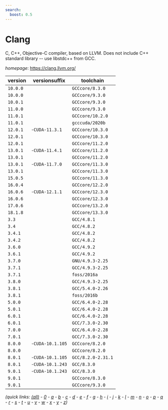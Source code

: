 ```yaml
---
search:
  boost: 0.5
---
```

# Clang

C, C++, Objective-C compiler, based on LLVM.  Does not  include C++ standard library -- use libstdc++ from GCC.

*homepage*: <https://clang.llvm.org/>

version | versionsuffix | toolchain
--------|---------------|----------
``10.0.0`` |  | ``GCCcore/8.3.0``
``10.0.0`` |  | ``GCCcore/9.3.0``
``10.0.1`` |  | ``GCCcore/9.3.0``
``11.0.0`` |  | ``GCCcore/9.3.0``
``11.0.1`` |  | ``GCCcore/10.2.0``
``11.0.1`` |  | ``gcccuda/2020b``
``12.0.1`` | ``-CUDA-11.3.1`` | ``GCCcore/10.3.0``
``12.0.1`` |  | ``GCCcore/10.3.0``
``12.0.1`` |  | ``GCCcore/11.2.0``
``13.0.1`` | ``-CUDA-11.4.1`` | ``GCCcore/11.2.0``
``13.0.1`` |  | ``GCCcore/11.2.0``
``13.0.1`` | ``-CUDA-11.7.0`` | ``GCCcore/11.3.0``
``13.0.1`` |  | ``GCCcore/11.3.0``
``15.0.5`` |  | ``GCCcore/11.3.0``
``16.0.4`` |  | ``GCCcore/12.2.0``
``16.0.6`` | ``-CUDA-12.1.1`` | ``GCCcore/12.3.0``
``16.0.6`` |  | ``GCCcore/12.3.0``
``17.0.6`` |  | ``GCCcore/13.2.0``
``18.1.8`` |  | ``GCCcore/13.3.0``
``3.3`` |  | ``GCC/4.8.1``
``3.4`` |  | ``GCC/4.8.2``
``3.4.1`` |  | ``GCC/4.8.2``
``3.4.2`` |  | ``GCC/4.8.2``
``3.6.0`` |  | ``GCC/4.9.2``
``3.6.1`` |  | ``GCC/4.9.2``
``3.7.0`` |  | ``GNU/4.9.3-2.25``
``3.7.1`` |  | ``GCC/4.9.3-2.25``
``3.7.1`` |  | ``foss/2016a``
``3.8.0`` |  | ``GCC/4.9.3-2.25``
``3.8.1`` |  | ``GCC/5.4.0-2.26``
``3.8.1`` |  | ``foss/2016b``
``5.0.0`` |  | ``GCC/6.4.0-2.28``
``5.0.1`` |  | ``GCC/6.4.0-2.28``
``6.0.1`` |  | ``GCC/6.4.0-2.28``
``6.0.1`` |  | ``GCC/7.3.0-2.30``
``7.0.0`` |  | ``GCC/6.4.0-2.28``
``7.0.1`` |  | ``GCC/7.3.0-2.30``
``8.0.0`` | ``-CUDA-10.1.105`` | ``GCCcore/8.2.0``
``8.0.0`` |  | ``GCCcore/8.2.0``
``8.0.1`` | ``-CUDA-10.1.105`` | ``GCC/8.2.0-2.31.1``
``8.0.1`` | ``-CUDA-10.1.243`` | ``GCC/8.3.0``
``9.0.1`` | ``-CUDA-10.1.243`` | ``GCC/8.3.0``
``9.0.1`` |  | ``GCCcore/8.3.0``
``9.0.1`` |  | ``GCCcore/9.3.0``


*(quick links: [(all)](../index.md) - [0](../0/index.md) - [a](../a/index.md) - [b](../b/index.md) - [c](../c/index.md) - [d](../d/index.md) - [e](../e/index.md) - [f](../f/index.md) - [g](../g/index.md) - [h](../h/index.md) - [i](../i/index.md) - [j](../j/index.md) - [k](../k/index.md) - [l](../l/index.md) - [m](../m/index.md) - [n](../n/index.md) - [o](../o/index.md) - [p](../p/index.md) - [q](../q/index.md) - [r](../r/index.md) - [s](../s/index.md) - [t](../t/index.md) - [u](../u/index.md) - [v](../v/index.md) - [w](../w/index.md) - [x](../x/index.md) - [y](../y/index.md) - [z](../z/index.md))*

